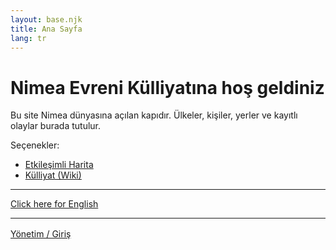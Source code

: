 ```yaml
---
layout: base.njk
title: Ana Sayfa
lang: tr
---
```


# Nimea Evreni Külliyatına hoş geldiniz

Bu site Nimea dünyasına açılan kapıdır. Ülkeler, kişiler, yerler ve kayıtlı olaylar burada tutulur.

Seçenekler:

* [Etkileşimli Harita](map/)
* [Külliyat (Wiki)](wiki/)

---

[Click here for English](/en/)

---

<div class="entry-actions btn-row" style="justify-content:center; margin-top: 1rem;">
	<a href="#" id="home-admin-cta" class="btn btn--accent">Yönetim / Giriş</a>
	<script>
		document.addEventListener('DOMContentLoaded', () => {
			const cta = document.getElementById('home-admin-cta');
			if (!cta) return;
			cta.addEventListener('click', (e) => {
				e.preventDefault();
				if (window.netlifyIdentity && typeof window.netlifyIdentity.currentUser === 'function') {
					const user = window.netlifyIdentity.currentUser();
					if (user) {
						window.location.assign('/admin/');
					} else {
						window.netlifyIdentity.open();
						const onLogin = () => { window.location.assign('/admin/'); window.netlifyIdentity.off('login', onLogin); };
						window.netlifyIdentity.on('login', onLogin);
					}
				} else {
					window.location.assign('/admin/');
				}
			});
		});
	</script>
</div>
